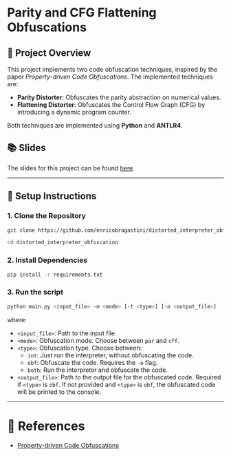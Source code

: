 # Parity and CFG Flattening Obfuscations

## 📄 **Project Overview**
This project implements two code obfuscation techniques, inspired by the paper *Property-driven Code Obfuscations*. The implemented techniques are:

- **Parity Distorter**: Obfuscates the parity abstraction on numerical values.
- **Flattening Distorter**: Obfuscates the Control Flow Graph (CFG) by introducing a dynamic program counter.

Both techniques are implemented using **Python** and **ANTLR4**.

## 📚 Slides

The slides for this project can be found [here](https://github.com/enricobragastini/distorted_interpreter_obfuscation/blob/main/docs/presentation.pdf).

---

## 🚀 **Setup Instructions**

### 1. **Clone the Repository**
```bash
git clone https://github.com/enricobragastini/distorted_interpreter_obfuscation.git

cd distorted_interpreter_obfuscation
```

### 2. **Install Dependencies**
```bash
pip install -r requirements.txt
```

### 3. **Run the script**
```bash
python main.py <input_file> -m <mode> [-t <type>] [-o <output_file>]
```

where:

- `<input_file>`: Path to the input file.
- `<mode>`: Obfuscation mode. Choose between `par` and `cff`.
- `<type>`: Obfuscation type. Choose between:
    - `int`: Just run the interpreter, without obfuscating the code.
    - `obf`: Obfuscate the code. Requires the `-o` flag.
    - `both`: Run the interpreter and obfuscate the code.
- `<output_file>`: Path to the output file for the obfuscated code. Required if `<type>` is `obf`. If not provided and `<type>` is `obf`, the obfuscated code will be printed to the console.

---

# 📝 References
- [Property-driven Code Obfuscations](https://link.springer.com/chapter/10.1007/978-3-031-22308-2_12)